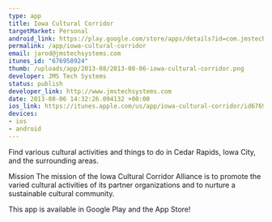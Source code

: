 ```yaml
--- 
type: app
title: Iowa Cultural Corridor
targetMarket: Personal
android_link: https://play.google.com/store/apps/details?id=com.jmstechsys.culturalcorridor
permalink: /app/iowa-cultural-corridor
email: jarod@jmstechsystems.com
itunes_id: "676958924"
thumb: /uploads/app/2013-08/2013-08-06-iowa-cultural-corridor.png
developer: JMS Tech Systems
status: publish
developer_link: http://www.jmstechsystems.com
date: 2013-08-06 14:32:26.094132 +00:00
ios_link: https://itunes.apple.com/us/app/iowa-cultural-corridor/id676958924
devices: 
- ios
- android
---
```


Find various cultural activities and things to do in Cedar Rapids, Iowa City, and the surrounding areas. 

Mission
The mission of the Iowa Cultural Corridor Alliance is to promote the varied cultural activities of its partner organizations and to nurture a sustainable cultural community.

This app is available in Google Play and the App Store!
